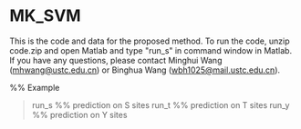 # MK_SVM
This is the code and data for the proposed method.
To run the code, unzip code.zip and open Matlab and type "run_s" in command window in Matlab.
If you have any questions, please contact Minghui Wang (mhwang@ustc.edu.cn) or Binghua Wang (wbh1025@mail.ustc.edu.cn).

%% Example
> run_s  %% prediction  on S sites
> run_t  %% prediction  on T sites
> run_y  %% prediction  on Y sites
